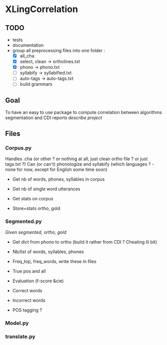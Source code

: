 # XLingCorrelation

## TODO

- tests
- documentation
- group all preprocessing files into one folder :
  - [x] all_cha
  - [x] select, clean -> ortholines.txt
  - [x] phono -> phono.txt
  - [ ] syllabify -> syllabified.txt
  - [ ] auto-tags -> auto-tags.txt
  - [ ] build grammars

## Goal

To have an easy to use package to compute correlation between algorithms segmentation and CDI reports
_describe project_

## Files

### Corpus.py
Handles .cha (or other ? or nothing at all, just clean ortho file ? or just tags.txt ?)
Can (or can't) phonologize and syllabify (which languages ? -none for now, except for English some time soon)

+ Get nb of words, phones, syllables in corpus
+ Get nb of single word utterances
+ Get stats on corpus

+ Store+stats ortho, gold

### Segmented.py
_Given segmented, ortho, gold_
+ Get dict from phono to ortho (build it rather from CDI ? Cheating lil bit)

+ Nb/list of words, syllables, phones
+ Freq_top, freq_words, write these in files
+ True pos and all
+ Evaluation (f-score &cie)

+ Correct words
+ Incorrect words

+ POS tagging ?


### Model.py


### translate.py
